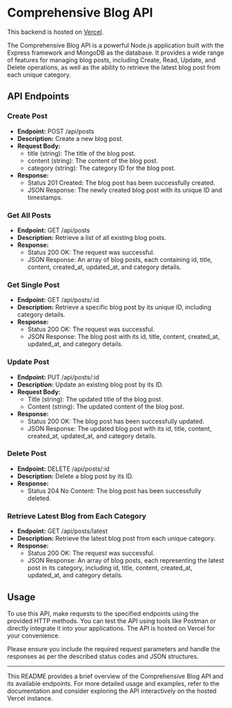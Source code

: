 # Comprehensive Blog API

This backend is hosted on [Vercel](https://vercel.com/rahuls-projects-2c131377/comprehensive-blog-api).

The Comprehensive Blog API is a powerful Node.js application built with the Express framework and MongoDB as the database. It provides a wide range of features for managing blog posts, including Create, Read, Update, and Delete operations, as well as the ability to retrieve the latest blog post from each unique category.

## API Endpoints

### Create Post

- **Endpoint:** POST /api/posts
- **Description:** Create a new blog post.
- **Request Body:**
  - title (string): The title of the blog post.
  - content (string): The content of the blog post.
  - category (string): The category ID for the blog post.
- **Response:**
  - Status 201 Created: The blog post has been successfully created.
  - JSON Response: The newly created blog post with its unique ID and timestamps.

### Get All Posts

- **Endpoint:** GET /api/posts
- **Description:** Retrieve a list of all existing blog posts.
- **Response:**
  - Status 200 OK: The request was successful.
  - JSON Response: An array of blog posts, each containing id, title, content, created_at, updated_at, and category details.

### Get Single Post

- **Endpoint:** GET /api/posts/:id
- **Description:** Retrieve a specific blog post by its unique ID, including category details.
- **Response:**
  - Status 200 OK: The request was successful.
  - JSON Response: The blog post with its id, title, content, created_at, updated_at, and category details.

### Update Post

- **Endpoint:** PUT /api/posts/:id
- **Description:** Update an existing blog post by its ID.
- **Request Body:**
  - Title (string): The updated title of the blog post.
  - Content (string): The updated content of the blog post.
- **Response:**
  - Status 200 OK: The blog post has been successfully updated.
  - JSON Response: The updated blog post with its id, title, content, created_at, updated_at, and category details.

### Delete Post

- **Endpoint:** DELETE /api/posts/:id
- **Description:** Delete a blog post by its ID.
- **Response:**
  - Status 204 No Content: The blog post has been successfully deleted.

### Retrieve Latest Blog from Each Category

- **Endpoint:** GET /api/posts/latest
- **Description:** Retrieve the latest blog post from each unique category.
- **Response:**
  - Status 200 OK: The request was successful.
  - JSON Response: An array of blog posts, each representing the latest post in its category, including id, title, content, created_at, updated_at, and category details.

## Usage

To use this API, make requests to the specified endpoints using the provided HTTP methods. You can test the API using tools like Postman or directly integrate it into your applications. The API is hosted on Vercel for your convenience.

Please ensure you include the required request parameters and handle the responses as per the described status codes and JSON structures.

---

This README provides a brief overview of the Comprehensive Blog API and its available endpoints. For more detailed usage and examples, refer to the documentation and consider exploring the API interactively on the hosted Vercel instance.
